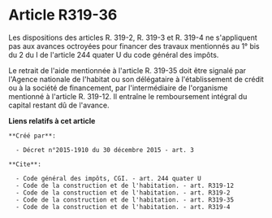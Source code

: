 # Article R319-36

Les dispositions des articles R. 319-2, R. 319-3 et R. 319-4 ne s'appliquent pas aux avances octroyées pour financer des
travaux mentionnés au 1° bis du 2 du I de l'article 244 quater U du code général des impôts. 

Le retrait de l'aide mentionnée à l'article R. 319-35 doit être signalé par l'Agence nationale de l'habitat ou son
délégataire à l'établissement de crédit ou à la société de financement, par l'intermédiaire de l'organisme mentionné à
l'article R. 319-12. Il entraîne le remboursement intégral du capital restant dû de l'avance.

**Liens relatifs à cet article**

	**Créé par**:

	  - Décret n°2015-1910 du 30 décembre 2015 - art. 3

	**Cite**:

	  - Code général des impôts, CGI. - art. 244 quater U
	  - Code de la construction et de l'habitation. - art. R319-12
	  - Code de la construction et de l'habitation. - art. R319-2
	  - Code de la construction et de l'habitation. - art. R319-35
	  - Code de la construction et de l'habitation. - art. R319-4
